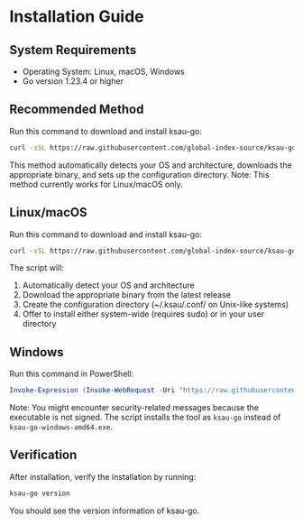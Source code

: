 # Installation Guide

## System Requirements
- Operating System: Linux, macOS, Windows
- Go version 1.23.4 or higher

## Recommended Method
Run this command to download and install ksau-go:
```bash
curl -sSL https://raw.githubusercontent.com/global-index-source/ksau-go/master/setup.sh | bash
```
This method automatically detects your OS and architecture, downloads the appropriate binary, and sets up the configuration directory. Note: This method currently works for Linux/macOS only.

## Linux/macOS
Run this command to download and install ksau-go:
```bash
curl -sSL https://raw.githubusercontent.com/global-index-source/ksau-go/master/setup.sh | bash
```
The script will:
1. Automatically detect your OS and architecture
2. Download the appropriate binary from the latest release
3. Create the configuration directory (~/.ksau/.conf/ on Unix-like systems)
4. Offer to install either system-wide (requires sudo) or in your user directory

## Windows
Run this command in PowerShell:
```powershell
Invoke-Expression (Invoke-WebRequest -Uri "https://raw.githubusercontent.com/global-index-source/ksau-go/master/install.ps1").Content
```
Note: You might encounter security-related messages because the executable is not signed. The script installs the tool as `ksau-go` instead of `ksau-go-windows-amd64.exe`.


## Verification
After installation, verify the installation by running:
```bash
ksau-go version
```
You should see the version information of ksau-go.
